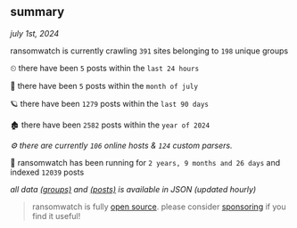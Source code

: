 
## summary
_july 1st, 2024_

ransomwatch is currently crawling `391` sites belonging to `198` unique groups

⏲ there have been `5` posts within the `last 24 hours`

🦈 there have been `5` posts within the `month of july`

🪐 there have been `1279` posts within the `last 90 days`

🏚 there have been `2582` posts within the `year of 2024`

_⚙️ there are currently `106` online hosts & `124` custom parsers._

🦕 ransomwatch has been running for `2 years, 9 months and 26 days` and indexed `12039` posts

_all data  [(groups)](http://ransomwhat.telemetry.ltd/groups) and [(posts)](http://ransomwhat.telemetry.ltd/posts) is available in JSON (updated hourly)_

> ransomwatch is fully [open source](https://github.com/joshhighet/ransomwatch#ransomwatch--). please consider [sponsoring](https://github.com/sponsors/joshhighet) if you find it useful!

